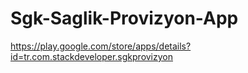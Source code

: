 Sgk-Saglik-Provizyon-App
========================

https://play.google.com/store/apps/details?id=tr.com.stackdeveloper.sgkprovizyon
